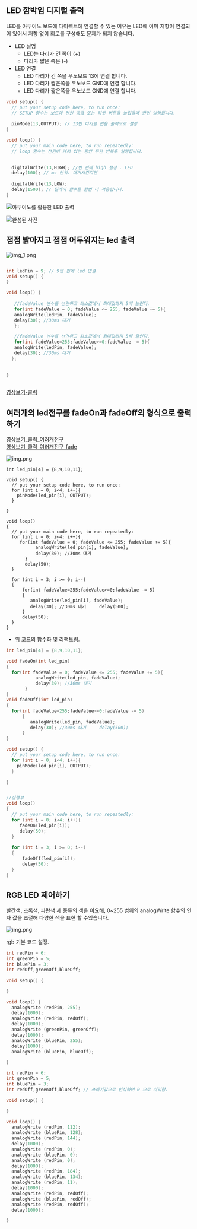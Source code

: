 
## LED 깜박임 디지털 출력
LED를 아두이노 보드에 다이렉트에 연결할 수 있는 이유는 LED에 이미 저항이 연결되어 있어서 저항 없이 회로를 구성해도 문제가 되지 않습니다.
- LED 설명
    - LED는 다리가 긴 쪽이 (+)
    - 다리가 짧은 쪽은 (-)
- LED 연결
    - LED 다리가 긴 쪽을 우노보드 13에 연결 합니다.
    - LED 다리가 짧은쪽을 우노보드 GND에 연결 합니다.
    - LED 다리가 짧은쪽을 우노보드 GND에 연결 합니다.

```c
void setup() {
  // put your setup code here, to run once:
  // SETUP 함수는 보드에 전원 공급 또는 리셋 버튼을 눌렀을때 한번 실행됩니다.
  
  pinMode(13,OUTPUT); // 13번 디지털 핀을 출력으로 설정
}

void loop() {
  // put your main code here, to run repeatedly:
  // loop 함수는 전원이 켜저 있는 동안 무한 반복후 실행됩니다.

  
  digitalWrite(13,HIGH); //번 핀에 high 설정 . LED
  delay(100); // ms 단위. 대기시간지연  
  
  digitalWrite(13,LOW);
  delay(1500); // 딜레이 함수를 한번 더 적용합니다.  
}
```

![아두이노를 활용한 LED 출력](images/led_img_finished1.png)  

![완성된 사진](images/led_img_finished2.png)  



## 점점 밝아지고 점점 어두워지는 led 출력  

![img_1.png](images/fadeOn_img_1.png)  

```c

int ledPin = 9; // 9번 핀에 led 연결
void setup() {
}

void loop() {
  
   //fadeValue 변수를 선언하고 최소값에서 최대값까지 5씩 늘린다.
   for(int fadeValue = 0; fadeValue <= 255; fadeValue += 5){
   analogWrite(ledPin, fadeValue); 
   delay(30); //30ms 대기 
   };

   //fadeValue 변수를 선언하고 최소값에서 최대값까지 5씩 줄인다.
   for(int fadeValue=255;fadeValue>=0;fadeValue -= 5){
   analogWrite(ledPin, fadeValue);    
   delay(30); //30ms 대기 
  };
  
 
}



```


[영상보기-클릭](https://youtube.com/shorts/H3ccrY8EObs?feature=share)

## 여러개의 led전구를 fadeOn과 fadeOff의 형식으로 출력하기

[영상보기_클릭_여러개전구](https://youtu.be/Gt8zVnluAA8)  
[영상보기_클릭_여러개전구_fade](https://youtu.be/pSKfEgj29qc)


![img.png](images/fadeOn_multi_Led_img.png)  

```
int led_pin[4] = {8,9,10,11};

void setup() {
  // put your setup code here, to run once:
  for (int i = 0; i<4; i++){
    pinMode(led_pin[i], OUTPUT);
  }

}

void loop() 
{
  // put your main code here, to run repeatedly:
  for (int i = 0; i<4; i++){
     for(int fadeValue = 0; fadeValue <= 255; fadeValue += 5){
           analogWrite(led_pin[i], fadeValue); 
           delay(30); //30ms 대기 
       }
       delay(50);
  }      
  
  for (int i = 3; i >= 0; i--)
  {
      for(int fadeValue=255;fadeValue>=0;fadeValue -= 5)
      {
         analogWrite(led_pin[i], fadeValue);    
         delay(30); //30ms 대기     delay(500);
      }    
      delay(50);
  }
}
```

- 위 코드의 함수화 및 리팩토링.
```c
int led_pin[4] = {8,9,10,11};

void fadeOn(int led_pin)
{
  for(int fadeValue = 0; fadeValue <= 255; fadeValue += 5){
           analogWrite(led_pin, fadeValue); 
           delay(30); //30ms 대기 
       }
}
void fadeOff(int led_pin)
{
  for(int fadeValue=255;fadeValue>=0;fadeValue -= 5)
      {
         analogWrite(led_pin, fadeValue);    
         delay(30); //30ms 대기     delay(500);
      }
}

void setup() {
  // put your setup code here, to run once:
  for (int i = 0; i<4; i++){
    pinMode(led_pin[i], OUTPUT);
  }

}


//실행부
void loop() 
{
  // put your main code here, to run repeatedly:
  for (int i = 0; i<4; i++){
     fadeOn(led_pin[i]);
     delay(50);
  }      
  
  for (int i = 3; i >= 0; i--)
  {
      fadeOff(led_pin[i]);
      delay(50);
  }
}
```
## RGB LED 제어하기
빨간색, 초록색, 파란색 세 종류의 색을 이요해, 0~255 범위의 analogWrite 함수의 인자 값을 조절해 다양한 색을 표현 할 수있습니다.

![img.png](img.png)

rgb 기본 코드 설정.

```c++
int redPin = 6;
int greenPin = 5;
int bluePin = 3;
int redOff,greenOff,blueOff;

void setup() {

}

void loop() {
  analogWrite (redPin, 255);
  delay(1000);
  analogWrite (redPin, redOff);
  delay(1000);
  analogWrite (greenPin, greenOff);
  delay(1000);
  analogWrite (bluePin, 255);
  delay(1000);
  analogWrite (bluePin, blueOff);  

}

```

```C++
int redPin = 6;
int greenPin = 5;
int bluePin = 3;
int redOff,greenOff,blueOff; // 쓰레기값으로 인식하여 0 으로 처리함.

void setup() {

}

void loop() {
  analogWrite (redPin, 112);  
  analogWrite (bluePin, 128);
  analogWrite (redPin, 144);
  delay(1000);   
  analogWrite (redPin, 0);  
  analogWrite (bluePin, 0);
  analogWrite (redPin, 0);  
  delay(1000);  
  analogWrite (redPin, 184);  
  analogWrite (bluePin, 134);
  analogWrite (redPin, 11);
  delay(1000);   
  analogWrite (redPin, redOff);  
  analogWrite (bluePin, redOff);
  analogWrite (redPin, redOff);  
  delay(1000);

}
```